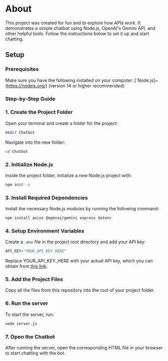 # About
This project was created for fun and to explore how APIs work. It demonstrates a simple chatbot using Node.js, OpenAI's Gemini API, and other helpful tools. Follow the instructions below to set it up and start chatting.

## Setup
### Prerequisites
Make sure you have the following installed on your computer:
[´Node.js]~(https://nodejs.org/) (version 14 or higher recommended)

### Step-by-Step Guide
### 1. Create the Project Folder
Open your terminal and create a folder for the project:
```bash
mkdir Chatbot
```
Navigate into the new folder:
```bash
cd Chatbot
```

### 2. Initialize Node.js
Inside the project folder, initialize a new Node.js project with:
```bash
npm init -y
```

### 3. Install Required Dependencies
Install the necessary Node.js modules by running the following command:
```bash
npm install axios @openai/gemini express dotenv
```

### 4. Setup Environment Variables
Create a `.env` file in the project root directory and add your API key:
```bash
API_KEY="YOUR_API_KEY_HERE"
```
Replace YOUR_API_KEY_HERE with your actual API key, which you can obtain from [this link](https://aistudio.google.com/app/apikey).

### 5. Add the Project Files
Copy all the files from this repository into the root of your project folder.

### 6. Run the server
To start the server, run:
```bash
node server.js
```

### 7. Open the Chatbot
After running the server, open the corresponding HTML file in your browser to start chatting with the bot.
